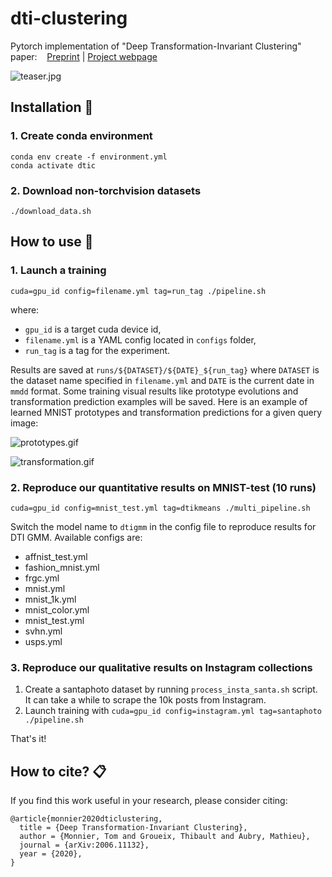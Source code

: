 # dti-clustering

Pytorch implementation of "Deep Transformation-Invariant Clustering" paper: &nbsp;&nbsp;
[Preprint](https://arxiv.org/abs/2006.11132) | [Project 
webpage](http://imagine.enpc.fr/~monniert/DTIClustering)

![teaser.jpg](http://imagine.enpc.fr/~monniert/DTIClustering/teaser.jpg)

## Installation :construction_worker:

### 1. Create conda environment

```
conda env create -f environment.yml
conda activate dtic
```

### 2. Download non-torchvision datasets

```
./download_data.sh
```

## How to use :rocket:

### 1. Launch a training

```
cuda=gpu_id config=filename.yml tag=run_tag ./pipeline.sh
```

where:
- `gpu_id` is a target cuda device id,
- `filename.yml` is a YAML config located in `configs` folder,
- `run_tag` is a tag for the experiment.

Results are saved at `runs/${DATASET}/${DATE}_${run_tag}` where `DATASET` is the dataset name 
specified in `filename.yml` and `DATE` is the current date in `mmdd` format. Some training 
visual results like prototype evolutions and transformation prediction examples will be 
saved. Here is an example of learned MNIST prototypes and transformation predictions for a 
given query image:

![prototypes.gif](./demo/prototypes.gif)

![transformation.gif](./demo/transformation.gif)

### 2. Reproduce our quantitative results on MNIST-test (10 runs)

```
cuda=gpu_id config=mnist_test.yml tag=dtikmeans ./multi_pipeline.sh
```

Switch the model name to `dtigmm` in the config file to reproduce results for DTI GMM. 
Available configs are:

- affnist_test.yml
- fashion_mnist.yml
- frgc.yml
- mnist.yml
- mnist_1k.yml
- mnist_color.yml
- mnist_test.yml
- svhn.yml
- usps.yml

### 3. Reproduce our qualitative results on Instagram collections

1. Create a santaphoto dataset by running `process_insta_santa.sh` script. It can take a 
   while to scrape the 10k posts from Instagram.
2. Launch training with `cuda=gpu_id config=instagram.yml tag=santaphoto ./pipeline.sh`

That's it!

## How to cite? :clipboard:

If you find this work useful in your research, please consider citing:

```
@article{monnier2020dticlustering,
  title = {Deep Transformation-Invariant Clustering},
  author = {Monnier, Tom and Groueix, Thibault and Aubry, Mathieu},
  journal = {arXiv:2006.11132},
  year = {2020},
}
```
